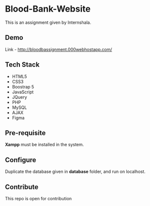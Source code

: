 # Blood-Bank-Website
This is an assignment given by Internshala.

## Demo
Link - http://bloodbassignment.000webhostapp.com/

## Tech Stack
- HTML5
- CSS3
- Boostrap 5
- JavaScript
- JQuery
- PHP
- MySQL
- AJAX
- Figma

## Pre-requisite
<b>Xampp</b> must be installed in the system.

## Configure
Duplicate the database given in <b>database</b> folder, and run on localhost.

## Contribute
This repo is open for contribution
